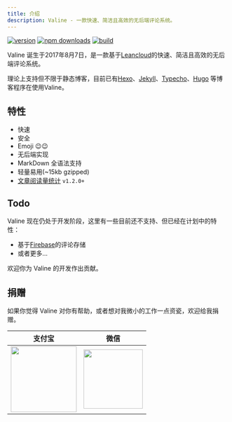 ```yaml
---
title: 介绍
description: Valine - 一款快速、简洁且高效的无后端评论系统。
---
```

[![version](https://img.shields.io/github/release/xCss/Valine.svg?style=flat-square)](https://github.com/xCss/Valine/releases)
[![npm downloads](https://img.shields.io/npm/dm/valine.svg?style=flat-square)](https://www.npmjs.com/package/valine)
[![build](https://img.shields.io/circleci/project/github/xCss/Valine/master.svg?style=flat-square)](https://circleci.com/gh/xCss/Valine)

Valine 诞生于2017年8月7日，是一款基于[Leancloud](https://leancloud.cn)的快速、简洁且高效的无后端评论系统。  

理论上支持但不限于静态博客，目前已有[Hexo](https://hexo.io/)、[Jekyll](https://jekyllrb.com/)、[Typecho](http://typecho.org/)、[Hugo](https://gohugo.io/) 等博客程序在使用Valine。

## 特性

- 快速
- 安全
- Emoji 😉😉
- 无后端实现
- MarkDown 全语法支持
- 轻量易用(~15kb gzipped)
- [文章阅读量统计](/visitor.html) `v1.2.0+`

## Todo

Valine 现在仍处于开发阶段，这里有一些目前还不支持、但已经在计划中的特性：
- 基于[Firebase](https://firebase.google.com/)的评论存储
- 或者更多...

欢迎你为 Valine 的开发作出贡献。

## 捐赠
如果你觉得 Valine 对你有帮助，或者想对我微小的工作一点资瓷，欢迎给我捐赠。

| 支付宝 | 微信 | 
| :------: | :------: | 
| <img width="150" src="/images/alipay.png"> | <img width="135" src="/images/wechat.png"> |
